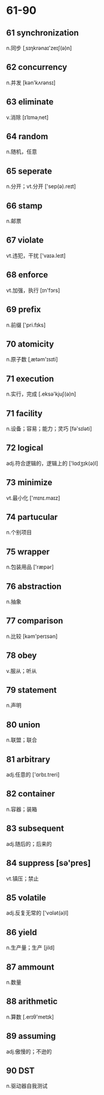 # 61-90

## 61 synchronization

n.同步 [ˌsɪŋkrənaɪ'zeɪʃ(ə)n]

## 62 concurrency

n.并发  [kən'kʌrənsɪ]

## 63 eliminate

v.消除 [ɪˈlɪməˌnet]

## 64 random

n.随机，任意

## 65 seperate

n.分开；vt.分开 ['sep(ə).reɪt]

## 66 stamp

n.邮票

## 67 violate

vt.违犯，干扰 ['vaɪə.leɪt]

## 68 enforce

vt.加强，执行 [ɪn'fɔrs]

## 69 prefix

n.前缀 ['pri.fɪks]

## 70 atomicity

n.原子数  [ˌætəm'ɪsɪti]

## 71 execution

n.实行，完成 [.eksə'kjuʃ(ə)n]

## 71 facility

n.设备；容易；能力；灵巧 [fə'sɪləti]

## 72 logical

adj.符合逻辑的，逻辑上的 ['lɑdʒɪk(ə)l]

## 73 minimize

vt.最小化 ['mɪnɪ.maɪz]

## 74 partucular

n.个别项目

## 75 wrapper

n.包装用品 ['ræpər]

## 76 abstraction

n.抽象

## 77 comparison

n.比较  [kəm'perɪsən]

## 78 obey

v.服从；听从

## 79 statement

n.声明

## 80 union

n.联盟；联合

## 81 arbitrary

adj.任意的  ['ɑrbɪ.treri]

## 82 container

n.容器；装箱

## 83 subsequent

adj.随后的；后来的

## 84 suppress [sə'pres]

vt.镇压；禁止

## 85 volatile

adj.反复无常的  ['vɑlət(ə)l]

## 86 yield

n.生产量；生产 [jild]

## 87 ammount

n.数量

## 88 arithmetic

n.算数 [.erɪθ'metɪk]

## 89 assuming

adj.傲慢的；不逊的

## 90 DST

n.驱动器自我测试